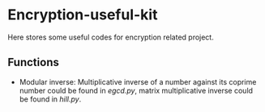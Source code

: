 # Encryption-useful-kit

Here stores some useful codes for encryption related project.

## Functions

- Modular inverse: Multiplicative inverse of a number against its coprime number could be found in *egcd.py*, matrix multiplicative inverse could be found in *hill.py*.